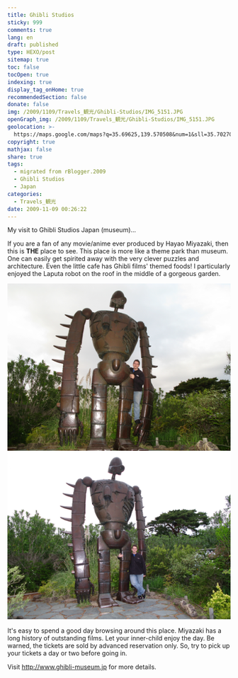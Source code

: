 ```yaml
---
title: Ghibli Studios
sticky: 999
comments: true
lang: en
draft: published
type: HEXO/post
sitemap: true
toc: false
tocOpen: true
indexing: true
display_tag_onHome: true
recommendedSection: false
donate: false
img: /2009/1109/Travels_観光/Ghibli-Studios/IMG_5151.JPG
openGraph_img: /2009/1109/Travels_観光/Ghibli-Studios/IMG_5151.JPG
geolocation: >-
  https://maps.google.com/maps?q=35.69625,139.570508&num=1&sll=35.702708,139.560831&sspn=0.04034,0.042238&ie=UTF8&ll=35.696227,139.570498&spn=0.001577,0.003613&z=19
copyright: true
mathjax: false
share: true
tags:
  - migrated from rBlogger.2009
  - Ghibli Studios
  - Japan
categories:
  - Travels_観光
date: 2009-11-09 00:26:22
---
```

My visit to Ghibli Studios Japan (museum)...

If you are a fan of any movie/anime ever produced by Hayao Miyazaki, then this is **THE** place to see. This place is more like a theme park than museum. One can easily get spirited away with the very clever puzzles and architecture. Even the little cafe has Ghibli films' themed foods! I particularly enjoyed the Laputa robot on the roof in the middle of a gorgeous garden. 

![Can I get a ride?](./Ghibli-Studios/IMG_5271.JPG)
![Standing with the Laputa Robot ontop the the Ghibli Studios](./Ghibli-Studios/IMG_5245.JPG)

It's easy to spend a good day browsing around this place. Miyazaki has a long history of outstanding films. Let your inner-child enjoy the day. Be warned, the tickets are sold by advanced reservation only. So, try to pick up your tickets a day or two before going in.

Visit http://www.ghibli-museum.jp for more details.
